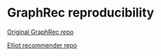 # GraphRec reproducibility

[Original GraphRec repo](https://github.com/wenqifan03/GraphRec-WWW19)

[Elliot recommender repo](https://github.com/sisinflab/elliot)